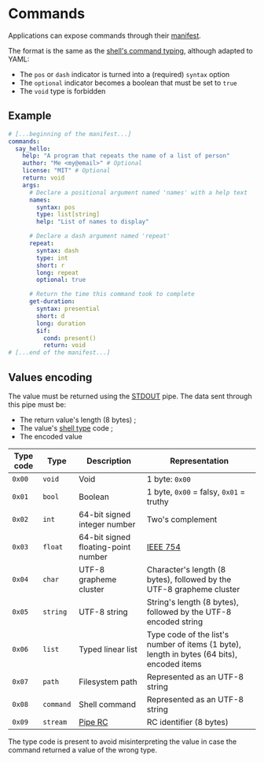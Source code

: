 # Commands

Applications can expose commands through their [manifest](manifest.md).

The format is the same as the [shell's command typing](../shell-scripting.md#commands-typing), although adapted to YAML:

- The `pos` or `dash` indicator is turned into a (required) `syntax` option
- The `optional` indicator becomes a boolean that must be set to `true`
- The `void` type is forbidden

## Example

```yaml
# [...beginning of the manifest...]
commands:
  say_hello:
    help: "A program that repeats the name of a list of person"
    author: "Me <my@email>" # Optional
    license: "MIT" # Optional
    return: void
    args:
      # Declare a positional argument named 'names' with a help text
      names:
        syntax: pos
        type: list[string]
        help: "List of names to display"

      # Declare a dash argument named 'repeat'
      repeat:
        syntax: dash
        type: int
        short: r
        long: repeat
        optional: true

      # Return the time this command took to complete
      get-duration:
        syntax: presential
        short: d
        long: duration
        $if:
          cond: present()
          return: void
# [...end of the manifest...]
```

## Values encoding

The value must be returned using the [STDOUT](../ipc.md#interactive-usage) pipe. The data sent through this pipe must be:

- The return value's length (8 bytes) ;
- The value's [shell type](../shell-scripting.md#value-types) code ;
- The encoded value

| Type code | Type      | Description                         | Representation                                                                             |
| --------- | --------- | ----------------------------------- | ------------------------------------------------------------------------------------------ |
| `0x00`    | `void`    | Void                                | 1 byte: `0x00`                                                                             |
| `0x01`    | `bool`    | Boolean                             | 1 byte, `0x00` = falsy, `0x01` = truthy                                                    |
| `0x02`    | `int`     | 64-bit signed integer number        | Two's complement                                                                           |
| `0x03`    | `float`   | 64-bit signed floating-point number | [IEEE 754](https://standards.ieee.org/standard/754-2019.html)                              |
| `0x04`    | `char`    | UTF-8 grapheme cluster              | Character's length (8 bytes), followed by the UTF-8 grapheme cluster                       |
| `0x05`    | `string`  | UTF-8 string                        | String's length (8 bytes), followed by the UTF-8 encoded string                            |
| `0x06`    | `list`    | Typed linear list                   | Type code of the list's number of items (1 byte), length in bytes (64 bits), encoded items |
| `0x07`    | `path`    | Filesystem path                     | Represented as an UTF-8 string                                                             |
| `0x08`    | `command` | Shell command                       | Represented as an UTF-8 string                                                             |
| `0x09`    | `stream`  | [Pipe RC](../ipc.md#pipes)          | RC identifier (8 bytes)                                                                    |

The type code is present to avoid misinterpreting the value in case the command returned a value of the wrong type.
